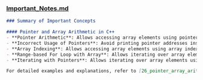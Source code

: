 
### [Important_Notes.md](http://_vscodecontentref_/#%7B%22uri%22%3A%7B%22%24mid%22%3A1%2C%22fsPath%22%3A%22c%3A%5C%5CUsers%5C%5Ck6ros%5C%5CDocuments%5C%5CGitHub%5C%5CCPP%5C%5CImportant_Notes.md%22%2C%22_sep%22%3A1%2C%22path%22%3A%22%2FC%3A%2FUsers%2Fk6ros%2FDocuments%2FGitHub%2FCPP%2FImportant_Notes.md%22%2C%22scheme%22%3A%22file%22%7D%7D)

```markdown
### Summary of Important Concepts

#### Pointer and Array Arithmetic in C++
- **Pointer Arithmetic**: Allows accessing array elements using pointer arithmetic.
- **Incorrect Usage of Pointers**: Avoid printing pointer addresses instead of values.
- **Array Indexing**: Allows accessing array elements using array indexing.
- **Range-based For Loop with Array**: Allows iterating over array elements using a range-based for loop.
- **Iterating with Pointers**: Allows iterating over array elements using pointers in a traditional for loop, but pointers cannot be directly used in range-based for loops.

For detailed examples and explanations, refer to [26_pointer_array_arithmetic.md](26_pointer_array_arithmetic.md).